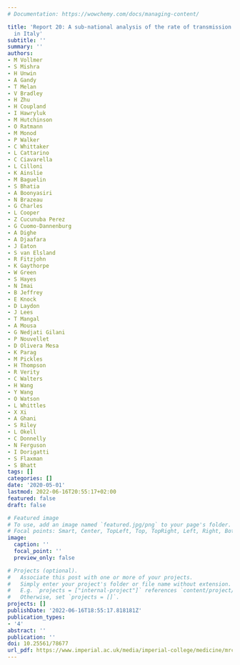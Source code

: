 ```yaml
---
# Documentation: https://wowchemy.com/docs/managing-content/

title: 'Report 20: A sub-national analysis of the rate of transmission of Covid-19
  in Italy'
subtitle: ''
summary: ''
authors:
- M Vollmer
- S Mishra
- H Unwin
- A Gandy
- T Melan
- V Bradley
- H Zhu
- H Coupland
- I Hawryluk
- M Hutchinson
- O Ratmann
- M Monod
- P Walker
- C Whittaker
- L Cattarino
- C Ciavarella
- L Cilloni
- K Ainslie
- M Baguelin
- S Bhatia
- A Boonyasiri
- N Brazeau
- G Charles
- L Cooper
- Z Cucunuba Perez
- G Cuomo-Dannenburg
- A Dighe
- A Djaafara
- J Eaton
- S van Elsland
- R Fitzjohn
- K Gaythorpe
- W Green
- S Hayes
- N Imai
- B Jeffrey
- E Knock
- D Laydon
- J Lees
- T Mangal
- A Mousa
- G Nedjati Gilani
- P Nouvellet
- D Olivera Mesa
- K Parag
- M Pickles
- H Thompson
- R Verity
- C Walters
- H Wang
- Y Wang
- O Watson
- L Whittles
- X Xi
- A Ghani
- S Riley
- L Okell
- C Donnelly
- N Ferguson
- I Dorigatti
- S Flaxman
- S Bhatt
tags: []
categories: []
date: '2020-05-01'
lastmod: 2022-06-16T20:55:17+02:00
featured: false
draft: false

# Featured image
# To use, add an image named `featured.jpg/png` to your page's folder.
# Focal points: Smart, Center, TopLeft, Top, TopRight, Left, Right, BottomLeft, Bottom, BottomRight.
image:
  caption: ''
  focal_point: ''
  preview_only: false

# Projects (optional).
#   Associate this post with one or more of your projects.
#   Simply enter your project's folder or file name without extension.
#   E.g. `projects = ["internal-project"]` references `content/project/deep-learning/index.md`.
#   Otherwise, set `projects = []`.
projects: []
publishDate: '2022-06-16T18:55:17.818181Z'
publication_types:
- '4'
abstract: ''
publication: ''
doi: 10.25561/78677
url_pdf: https://www.imperial.ac.uk/media/imperial-college/medicine/mrc-gida/2020-05-04-COVID19-Report-20.pdf
---
```


